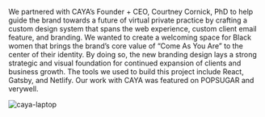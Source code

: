 We partnered with CAYA’s Founder + CEO, Courtney Cornick, PhD to help guide the brand towards a future of virtual private practice by crafting a custom design system that spans the web experience, custom client email feature, and branding. We wanted to create a welcoming space for Black women that brings the brand’s core value of “Come As You Are” to the center of their identity. By doing so, the new branding design lays a strong strategic and visual foundation for continued expansion of clients and business growth. The tools we used to build this project include React, Gatsby, and Netlify. Our work with CAYA was featured on POPSUGAR and verywell.

![caya-laptop](https://user-images.githubusercontent.com/73365865/186226522-4cae9f8e-de2b-48c1-a23e-12a2ba324e46.png)
